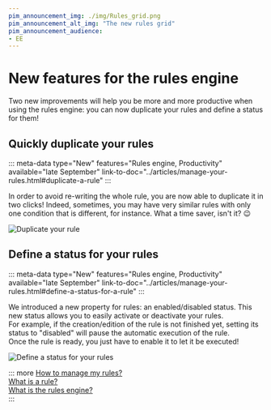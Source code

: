 ```yaml
---
pim_announcement_img: ./img/Rules_grid.png
pim_announcement_alt_img: "The new rules grid"
pim_announcement_audience:
- EE
---
```


# New features for the rules engine

Two new improvements will help you be more and more productive when using the rules engine: you can now duplicate your rules and define a status for them!

## Quickly duplicate your rules
::: meta-data type="New" features="Rules engine, Productivity" available="late September" link-to-doc="../articles/manage-your-rules.html#duplicate-a-rule"
:::

In order to avoid re-writing the whole rule, you are now able to duplicate it in two clicks! Indeed, sometimes, you may have very similar rules with only one condition that is different, for instance. What a time saver, isn't it? :wink:

![Duplicate your rule](../img/Rules_Duplicate.png)

## Define a status for your rules
::: meta-data type="New" features="Rules engine, Productivity" available="late September" link-to-doc="../articles/manage-your-rules.html#define-a-status-for-a-rule"
:::

We introduced a new property for rules: an enabled/disabled status. This new status allows you to easily activate or deactivate your rules.  
For example, if the creation/edition of the rule is not finished yet, setting its status to "disabled" will pause the automatic execution of the rule.  
Once the rule is ready, you just have to enable it to let it be executed!

![Define a status for your rules](../img/Rules_Status.png)

::: more
[How to manage my rules?](../articles/manage-your-rules.html)  
[What is a rule?](../articles/what-is-a-rule.html)  
[What is the rules engine?](../articles/get-started-with-the-rules-engine.html)   
:::
